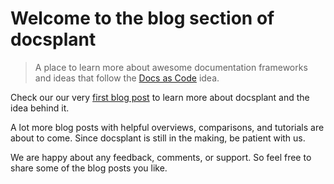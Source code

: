 # Welcome to the blog section of docsplant

> A place to learn more about awesome documentation frameworks and ideas that follow the [Docs as Code](https://www.writethedocs.org/guide/docs-as-code/) idea.

Check our our very [first blog post](/hello_world  ':target=_self') to learn more about docsplant and the idea behind it.

A lot more blog posts with helpful overviews, comparisons, and tutorials are about to come. Since docsplant is still in the making, be patient with us.

We are happy about any feedback, comments, or support. So feel free to share some of the blog posts you like.